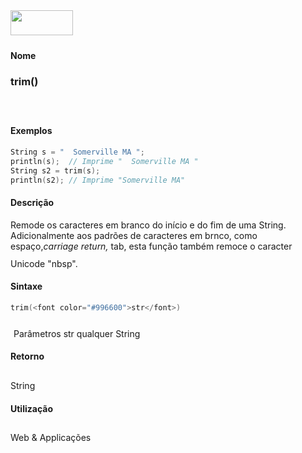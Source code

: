 <img height="40" src="../images/1pix.gif" width="100"/>
<img height="1" src="../images/1pix.gif" width="20"/>
<img height="1" src="../images/1pix.gif" width="555"/>

#### Nome
### trim()
<img height="25" src="../images/1pix.gif" width="1"/>

#### Exemplos

```pde
String s = "  Somerville MA "; 
println(s);  // Imprime "  Somerville MA " 
String s2 = trim(s); 
println(s2); // Imprime "Somerville MA" 

```

#### Descrição
Remode os caracteres em branco do início e
do fim de uma String. Adicionalmente aos padrões de caracteres
em brnco, como espaço,*carriage return,* tab, esta função também remoce o caracter Unicode "nbsp".
<img height="25" src="../images/1pix.gif" width="1"/>

#### Sintaxe
```pde
trim(<font color="#996600">str</font>)

```
<img height="25" src="../images/1pix.gif" width="1"/>
Parâmetros
str
qualquer String
<img height="25" src="../images/1pix.gif" width="1"/>

#### Retorno

	
String
<img height="25" src="../images/1pix.gif" width="1"/>

#### Utilização

	
Web & Applicações
<img height="25" src="../images/1pix.gif" width="1"/>

